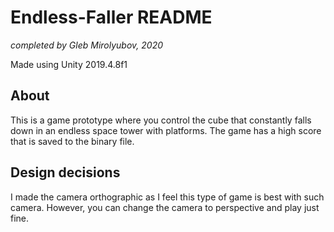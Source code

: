 # Endless-Faller README

*completed by Gleb Mirolyubov, 2020* 

Made using Unity 2019.4.8f1

## About

This is a game prototype where you control the cube that constantly falls down in an endless space tower with platforms. The game has a high score that is saved to the binary file.

## Design decisions

I made the camera orthographic as I feel this type of game is best with such camera. However, you can change the camera to perspective and play just fine. 
